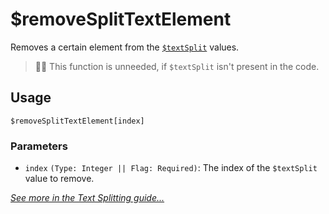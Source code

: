 # $removeSplitTextElement
Removes a certain element from the [`$textSplit`](./textSplit.md) values.
> 🧙‍♂️ This function is unneeded, if `$textSplit` isn't present in the code.

## Usage
```
$removeSplitTextElement[index]
```

### Parameters
- `index` `(Type: Integer || Flag: Required)`: The index of the `$textSplit` value to remove.

[*See more in the Text Splitting guide...*](../guides/general/textSplitting.md)
